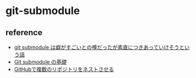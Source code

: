 # git-submodule

## reference
- [git submodule は癖がすごいとの噂だったが素直につきあっていけそうという話](https://www.d-wood.com/blog/2014/05/22_6257.html)
- [Git submodule の基礎](https://qiita.com/sotarok/items/0d525e568a6088f6f6bb)
- [GitHubで複数のリポジトリをネストさせる](https://qiita.com/Statham/items/43da57e6174324d2c68a)
